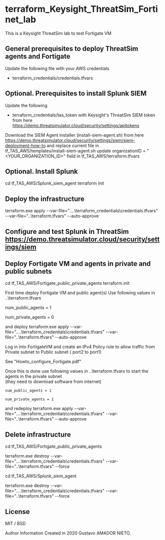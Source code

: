 # terraform_Keysight_ThreatSim_Fortinet_lab


This is a Keysight ThreatSim lab to test Fortigate VM


## General prerequisites to deploy ThreatSim agents and Fortigate
Update the following file with your AWS credentials
- terraform_credentials/credentials.tfvars

## Optional.  Prerequisites to install Splunk SIEM
Update the following
- terraform_credentials/tas_token
with Keysight's ThreatSim SIEM token from here https://demo.threatsimulator.cloud/security/settings/apitokens

Download the SIEM Agent installer (install-siem-agent.sh) from here
https://demo.threatsimulator.cloud/security/settings/siem/siem-deployment-how-to
and replace current file in tf_TAS_AWS/templates/install-siem-agent.sh
update organizationID = "<YOUR_ORGANIZATION_ID>" field in tf_TAS_AWS/terraform.tfvars

 ## Optional.  Install Splunk

cd tf_TAS_AWS/Splunk_siem_agent
terraform init

 ## Deploy the infrastructure
terraform.exe apply --var-file="..\..\terraform_credentials\credentials.tfvars" --var-file="..\terraform.tfvars" --auto-approve
 ## Configure and test Splunk in ThreatSim https://demo.threatsimulator.cloud/security/settings/siem

 ## Deploy Fortigate VM and  agents in private and public subnets

cd tf_TAS_AWS/Fortigate_public_private_agents
terraform init

 First time deploy Fortigate VM and public agent(s)
 Use following values in ..\terraform.tfvars
 
  num_public_agents = 1
  
  num_private_agents = 0
  
 and deploy
   terraform.exe apply --var-file="..\..\terraform_credentials\credentials.tfvars" --var-file="..\terraform.tfvars" --auto-approve

 Log in into FortigateVM and create an IPv4 Policy rule to allow traffic from Private subnet to Public subnet ( port2 to port1)
 
 See "Howto_configure_Fortigate.pdf" 
 
 Once this is done use following values in ..\terraform.tfvars to start the agents in the private subnet  
  (they need to download software from internet) 
  
    num_public_agents = 1 
    
    num_private_agents = 1 
    
 and redeploy 
  terraform.exe apply --var-file="..\..\terraform_credentials\credentials.tfvars" --var-file="..\terraform.tfvars" --auto-approve
  
 ## Delete infrastructure
 
cd tf_TAS_AWS/Fortigate_public_private_agents 

terraform.exe destroy --var-file="..\..\terraform_credentials\credentials.tfvars" --var-file="..\terraform.tfvars"  --force 

cd tf_TAS_AWS/Splunk_siem_agent 

terraform.exe destroy --var-file="..\..\terraform_credentials\credentials.tfvars" --var-file="..\terraform.tfvars"  --force 

## License
MIT / BSD

Author Information
Created in 2020 Gustavo AMADOR NIETO.
